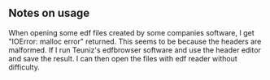 Notes on usage
--------------
When opening some edf files created by some companies software, I get "IOError: malloc error" returned. This seems to be because the headers are malformed. If I run Teuniz's edfbrowser software and use the header editor and save the result. 
I can then open the files with edf reader without difficulty.
